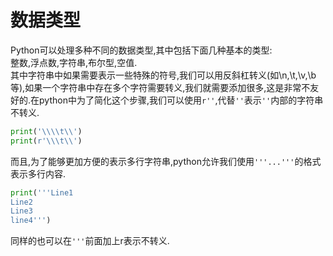 # 数据类型  
Python可以处理多种不同的数据类型,其中包括下面几种基本的类型:  
整数,浮点数,字符串,布尔型,空值.  
其中字符串中如果需要表示一些特殊的符号,我们可以用反斜杠转义(如\n,\t,\v,\b等),如果一个字符串中存在多个字符需要转义,我们就需要添加很多\,这是非常不友好的.在python中为了简化这个步骤,我们可以使用`r''`,代替`''`表示`''`内部的字符串不转义.  
```python
print('\\\\t\\')
print(r'\\\t\\')
```
而且,为了能够更加方便的表示多行字符串,python允许我们使用`'''...'''`的格式表示多行内容.  
```python
print('''Line1
Line2
Line3
line4''')
```
同样的也可以在`'''`前面加上r表示不转义.  
